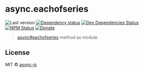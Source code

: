# async.eachofseries

![Last version](https://img.shields.io/github/tag/async-js/async.eachofseries.svg?style=flat-square)
[![Dependency status](http://img.shields.io/david/async-js/async.eachofseries.svg?style=flat-square)](https://david-dm.org/async-js/async.eachofseries)
[![Dev Dependencies Status](http://img.shields.io/david/dev/async-js/async.eachofseries.svg?style=flat-square)](https://david-dm.org/async-js/async.eachofseries#info=devDependencies)
[![NPM Status](http://img.shields.io/npm/dm/async.eachofseries.svg?style=flat-square)](https://www.npmjs.org/package/async.eachofseries)
[![Donate](https://img.shields.io/badge/donate-paypal-blue.svg?style=flat-square)](https://paypal.me/kikobeats)

> [async#eachofseries](https://github.com/async-js/async#async.eachofseries) method as module.

## License

MIT © [async-js](https://github.com/async-js)
